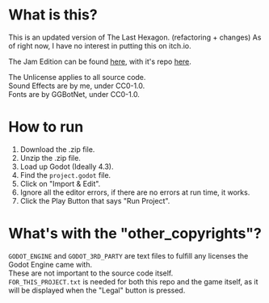 # What is this?

This is an updated version of The Last Hexagon. (refactoring + changes)
As of right now, I have no interest in putting this on itch.io.

The Jam Edition can be found [here](https://christmas-missionary.itch.io/the-last-hexagon-jam-edition), with it's repo [here](https://github.com/Christmas-Missionary/MJ169).  
  
The Unlicense applies to all source code.  
Sound Effects are by me, under CC0-1.0.  
Fonts are by GGBotNet, under CC0-1.0.


# How to run 
1. Download the .zip file.  
2. Unzip the .zip file.  
3. Load up Godot (Ideally 4.3).  
4. Find the `project.godot` file.   
5. Click on "Import & Edit".  
6. Ignore all the editor errors, if there are no errors at run time, it works.  
7. Click the Play Button that says "Run Project".  

# What's with the "other_copyrights"?

`GODOT_ENGINE` and `GODOT_3RD_PARTY` are text files to fulfill any licenses the Godot Engine came with.  
These are not important to the source code itself.  
`FOR_THIS_PROJECT.txt` is needed for both this repo and the game itself, as it will be displayed when the "Legal" button is pressed.
